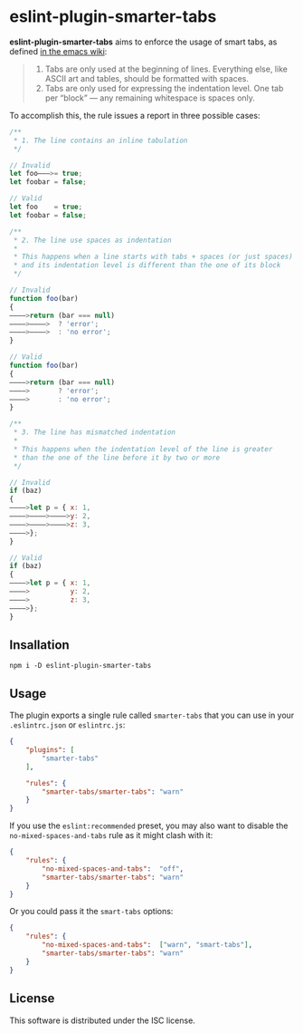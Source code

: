 # eslint-plugin-smarter-tabs

**eslint-plugin-smarter-tabs**  aims to  enforce  the usage  of  smart tabs,  as
defined [in the emacs wiki](https://www.emacswiki.org/emacs/SmartTabs):

> 1. Tabs are only  used at the beginning  of lines. Everything else, like ASCII
>    art and tables, should  be formatted with spaces.
> 2. Tabs  are  only used  for  expressing  the  indentation level. One  tab per
>    “block” — any remaining whitespace is spaces only.

To accomplish this, the rule issues a report in three possible cases:
```javascript
/**
 * 1. The line contains an inline tabulation
 */

// Invalid
let foo———>= true;
let foobar = false;

// Valid
let foo    = true;
let foobar = false;

/**
 * 2. The line use spaces as indentation
 *
 * This happens when a line starts with tabs + spaces (or just spaces)
 * and its indentation level is different than the one of its block
 */

// Invalid
function foo(bar)
{
————>return (bar === null)
————>————>  ? 'error';
————>————>  : 'no error';
}

// Valid
function foo(bar)
{
————>return (bar === null)
————>       ? 'error';
————>       : 'no error';
}

/**
 * 3. The line has mismatched indentation
 *
 * This happens when the indentation level of the line is greater
 * than the one of the line before it by two or more
 */

// Invalid
if (baz)
{
————>let p = { x: 1,
————>————>————>y: 2,
————>————>————>z: 3,
————>};
}

// Valid
if (baz)
{
————>let p = { x: 1,
————>          y: 2,
————>          z: 3,
————>};
}

```

## Insallation


```
npm i -D eslint-plugin-smarter-tabs
```

## Usage

The plugin exports a single rule called  `smarter-tabs` that you can use in your
`.eslintrc.json` or `eslintrc.js`:
```json
{
	"plugins": [
		"smarter-tabs"
	],

	"rules": {
		"smarter-tabs/smarter-tabs": "warn"
	}
}

```

If you  use the `eslint:recommended`  preset, you may  also want to  disable the
`no-mixed-spaces-and-tabs` rule as it might clash with it:
```json
{
	"rules": {
		"no-mixed-spaces-and-tabs":  "off",
		"smarter-tabs/smarter-tabs": "warn"
	}
}
```
Or you could pass it the `smart-tabs` options:
```json
{
	"rules": {
		"no-mixed-spaces-and-tabs":  ["warn", "smart-tabs"],
		"smarter-tabs/smarter-tabs": "warn"
	}
}
```

## License

This software is distributed under the ISC license.
